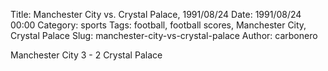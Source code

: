 Title: Manchester City vs. Crystal Palace, 1991/08/24
Date: 1991/08/24 00:00
Category: sports
Tags: football, football scores, Manchester City, Crystal Palace
Slug: manchester-city-vs-crystal-palace
Author: carbonero


Manchester City 3 - 2 Crystal Palace
